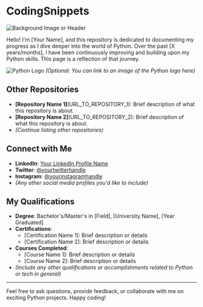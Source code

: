 # CodingSnippets

![Background Image or Header]([https://unsplash.com/photos/5STW4uXIhqE](https://images.unsplash.com/photo-1586075010923-2dd4570fb338?ixlib=rb-4.0.3&ixid=M3wxMjA3fDB8MHxzZWFyY2h8OHx8Z3JleXxlbnwwfHwwfHx8MA%3D%3D&auto=format&fit=crop&w=1000&q=60))

Hello! I'm [Your Name], and this repository is dedicated to documenting my progress as I dive deeper into the world of Python. Over the past [X years/months], I have been continuously improving and building upon my Python skills. This page is a reflection of that journey.

![Python Logo](URL_TO_PYTHON_LOGO_IF_YOU_WANT)  *(Optional: You can link to an image of the Python logo here)*

## Other Repositories
- **[Repository Name 1]**(URL_TO_REPOSITORY_1): Brief description of what this repository is about.
- **[Repository Name 2]**(URL_TO_REPOSITORY_2): Brief description of what this repository is about.
- *(Continue listing other repositories)*

## Connect with Me
- **LinkedIn**: [Your LinkedIn Profile Name](YOUR_LINKEDIN_PROFILE_URL)
- **Twitter**: [@yourtwitterhandle](YOUR_TWITTER_PROFILE_URL)
- **Instagram**: [@yourinstagramhandle](YOUR_INSTAGRAM_PROFILE_URL)
- *(Any other social media profiles you'd like to include)*

## My Qualifications
- **Degree**: Bachelor's/Master's in [Field], [University Name], [Year Graduated]
- **Certifications**:
  - [Certification Name 1]: Brief description or details
  - [Certification Name 2]: Brief description or details
- **Courses Completed**:
  - [Course Name 1]: Brief description or details
  - [Course Name 2]: Brief description or details
- *(Include any other qualifications or accomplishments related to Python or tech in general)*

---

Feel free to ask questions, provide feedback, or collaborate with me on exciting Python projects. Happy coding!
